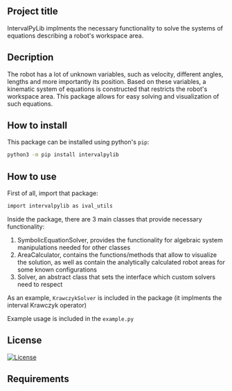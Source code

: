 ## Project title
IntervalPyLib implments the necessary functionality to solve the systems of equations describing a robot's workspace area.

## Decription
The robot has a lot of unknown variables, such as velocity, different angles, lengths and more importantly its position.
Based on these variables, a kinematic system of equations is constructed that restricts the robot's workspace area.
This package allows for easy solving and visualization of such equations.

## How to install
This package can be installed using python's `pip`:
```bash
python3 -m pip install intervalpylib
```

## How to use
First of all, import that package:
```bash
import intervalpylib as ival_utils
```

Inside the package, there are 3 main classes that provide necessary functionality:

1. SymbolicEquationSolver, provides the functionality for algebraic system manipulations needed for other classes
2. AreaCalculator, contains the functions/methods that allow to visualize the solution, as well as contain the analytically calculated robot areas for some known configurations
3. Solver, an abstract class that sets the interface which custom solvers need to respect

As an example, `KrawczykSolver` is included in the package (it implments the interval Krawczyk operator)

Example usage is included in the `example.py`

## License
[![License](https://img.shields.io/badge/License-Apache_2.0-blue.svg)](https://opensource.org/licenses/Apache-2.0)

## Requirements
